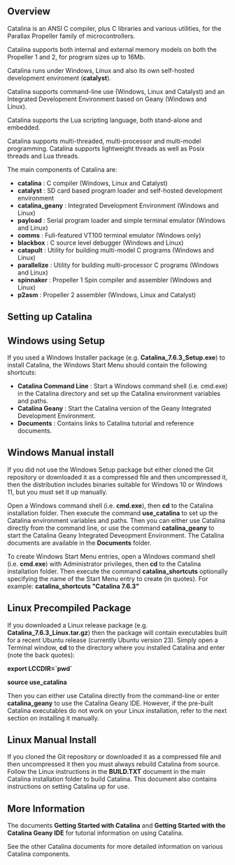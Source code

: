 Overview
--------

Catalina is an ANSI C compiler, plus C libraries and various utilities, for the Parallax Propeller family of microcontrollers. 

Catalina supports both internal and external memory models on both the Propeller 1 and 2, for program sizes up to 16Mb.

Catalina runs under Windows, Linux and also its own self-hosted development enviroment (**catalyst**).

Catalina supports command-line use (Windows, Linux and Catalyst) and an Integrated Development Environment based on Geany (Windows and Linux).

Catalina supports the Lua scripting language, both stand-alone and embedded.

Catalina supports multi-threaded, multi-processor and multi-model programming. Catalina supports lightweight threads as well as Posix threads and Lua threads.

The main components of Catalina are:

-  **catalina**    : C compiler (Windows, Linux and Catalyst)
-  **catalyst**    : SD card based program loader and self-hosted development environment
-  **catalina_geany** : Integrated Development Environment (Windows and Linux)
-  **payload**     : Serial program loader and simple terminal emulator (Windows and Linux)
-  **comms**       : Full-featured VT100 terminal emulator (Windows only)
-  **blackbox**    : C source level debugger (Windows and Linux)
-  **catapult**    : Utility for building multi-model C programs (Windows and Linux)
-  **parallelize** : Utility for building multi-processor C programs (Windows and Linux)
-  **spinnaker**   : Propeller 1 Spin compiler and assembler (Windows and Linux)
-  **p2asm**       : Propeller 2 assembler (Windows, Linux and Catalyst)

Setting up Catalina 
-------------------

Windows using Setup
-------------------
If you used a Windows Installer package (e.g. **Catalina_7.6.3_Setup.exe**) to install Catalina, the Windows Start Menu should contain the following shortcuts:

-   **Catalina Command Line** : Start a Windows command shell (i.e. cmd.exe) in the Catalina directory and set up the Catalina environment variables and paths.
-   **Catalina Geany** : Start the Catalina version of the Geany Integrated Development Environment.
-   **Documents** : Contains links to Catalina tutorial and reference documents.

Windows Manual install
----------------------

If you did not use the Windows Setup package but either cloned the Git repository or downloaded it as a compressed file and then uncompressed it, then the distribution includes binaries suitable for Windows 10 or Windows 11, but you must set it up manually. 
    
Open a Windows command shell (i.e. **cmd.exe**), then **cd** to the Catalina installation folder. Then execute the command **use_catalina** to set up the Catalina environment variables and paths. Then you can either use Catalina directly from the command line, or use the command **catalina_geany** to start the Catalina Geany Integrated Deveopment Environment. The Catalina documents are available in the **Documents** folder.

To create Windows Start Menu entries, open a Windows command shell (i.e. **cmd.exe**) with Administrator privileges, then **cd** to the Catalina installation folder. Then execute the command **catalina_shortcuts** optionally specifying the name of the Start Menu entry to create (in quotes). For example: **catalina_shortcuts "Catalina 7.6.3"**

Linux Precompiled Package
-------------------------

If you downloaded a Linux release package (e.g. **Catalina_7.6.3_Linux.tar.gz**) then the package will contain executables built for a recent Ubuntu release (currently Ubuntu version 23). Simply open a Terminal window, **cd** to the directory where you installed Catalina and enter (note the back quotes):

**export LCCDIR=\`pwd\`**

**source use_catalina**

Then you can either use Catalina directly from the command-line or enter **catalina_geany** to use the Catalina Geany IDE. 
However, if the pre-built Catalina executables do not work on your Linux installation, refer to the next section on installing it manually.

Linux Manual Install
--------------------
If you cloned the Git repository or downloaded it as a compressed file and then uncompressed it then you must always rebuild Catalina from source. Follow the Linux instructions in the **BUILD.TXT** document in the main Catalina installation folder to build Catalina. This document also contains instructions on setting Catalina up for use.

More Information
----------------
The documents **Getting Started with Catalina** and **Getting Started with the Catalina Geany IDE** for tutorial information on using Catalina.

See the other Catalina documents for more detailed information on various Catalina components.

